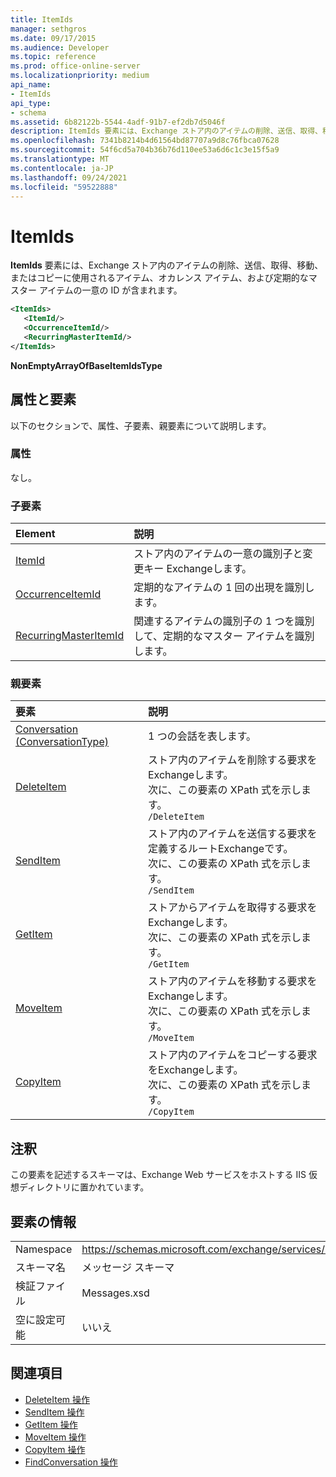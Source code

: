 ```yaml
---
title: ItemIds
manager: sethgros
ms.date: 09/17/2015
ms.audience: Developer
ms.topic: reference
ms.prod: office-online-server
ms.localizationpriority: medium
api_name:
- ItemIds
api_type:
- schema
ms.assetid: 6b82122b-5544-4adf-91b7-ef2db7d5046f
description: ItemIds 要素には、Exchange ストア内のアイテムの削除、送信、取得、移動、またはコピーに使用されるアイテム、オカレンス アイテム、および定期的なマスター アイテムの一意の ID が含まれます。
ms.openlocfilehash: 7341b8214b4d61564bd87707a9d8c76fbca07628
ms.sourcegitcommit: 54f6cd5a704b36b76d110ee53a6d6c1c3e15f5a9
ms.translationtype: MT
ms.contentlocale: ja-JP
ms.lasthandoff: 09/24/2021
ms.locfileid: "59522888"
---
```

# <a name="itemids"></a>ItemIds
  
**ItemIds** 要素には、Exchange ストア内のアイテムの削除、送信、取得、移動、またはコピーに使用されるアイテム、オカレンス アイテム、および定期的なマスター アイテムの一意の ID が含まれます。
  
```xml
<ItemIds>
   <ItemId/>
   <OccurrenceItemId/>
   <RecurringMasterItemId/>
</ItemIds>
```

**NonEmptyArrayOfBaseItemIdsType**

## <a name="attributes-and-elements"></a>属性と要素

以下のセクションで、属性、子要素、親要素について説明します。 
  
### <a name="attributes"></a>属性

なし。
  
### <a name="child-elements"></a>子要素

|**Element**|**説明**|
|:-----|:-----|
|[ItemId](itemid.md) <br/> |ストア内のアイテムの一意の識別子と変更キー Exchangeします。  <br/> |
|[OccurrenceItemId](occurrenceitemid.md) <br/> |定期的なアイテムの 1 回の出現を識別します。  <br/> |
|[RecurringMasterItemId](recurringmasteritemid.md) <br/> |関連するアイテムの識別子の 1 つを識別して、定期的なマスター アイテムを識別します。  <br/> |
   
### <a name="parent-elements"></a>親要素

|**要素**|**説明**|
|:-----|:-----|
|[Conversation (ConversationType)](conversation-conversationtype.md) <br/> |1 つの会話を表します。  <br/> |
|[DeleteItem](deleteitem.md) <br/> |ストア内のアイテムを削除する要求をExchangeします。  <br/> 次に、この要素の XPath 式を示します。  <br/>  `/DeleteItem` <br/> |
|[SendItem](senditem.md) <br/> |ストア内のアイテムを送信する要求を定義するルートExchangeです。  <br/> 次に、この要素の XPath 式を示します。  <br/>  `/SendItem` <br/> |
|[GetItem](getitem.md) <br/> |ストアからアイテムを取得する要求をExchangeします。  <br/> 次に、この要素の XPath 式を示します。  <br/>  `/GetItem` <br/> |
|[MoveItem](moveitem.md) <br/> |ストア内のアイテムを移動する要求をExchangeします。  <br/> 次に、この要素の XPath 式を示します。  <br/>  `/MoveItem` <br/> |
|[CopyItem](copyitem.md) <br/> |ストア内のアイテムをコピーする要求をExchangeします。  <br/> 次に、この要素の XPath 式を示します。  <br/>  `/CopyItem` <br/> |
   
## <a name="remarks"></a>注釈

この要素を記述するスキーマは、Exchange Web サービスをホストする IIS 仮想ディレクトリに置かれています。
  
## <a name="element-information"></a>要素の情報

|||
|:-----|:-----|
|Namespace  <br/> |https://schemas.microsoft.com/exchange/services/2006/messages  <br/> |
|スキーマ名  <br/> |メッセージ スキーマ  <br/> |
|検証ファイル  <br/> |Messages.xsd  <br/> |
|空に設定可能  <br/> |いいえ  <br/> |
   
## <a name="see-also"></a>関連項目

- [DeleteItem 操作](deleteitem-operation.md)
- [SendItem 操作](senditem-operation.md) 
- [GetItem 操作](getitem-operation.md)
- [MoveItem 操作](moveitem-operation.md)
- [CopyItem 操作](copyitem-operation.md)
- [FindConversation 操作](findconversation-operation.md)


